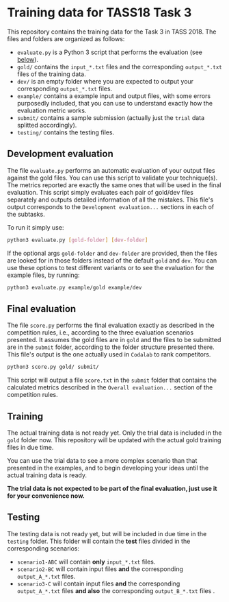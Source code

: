 # Training data for TASS18 Task 3

This repository contains the training data for the Task 3 in TASS 2018.
The files and folders are organized as follows:

* `evaluate.py` is a Python 3 script that performs the evaluation (see [below](#evaluation)).
* `gold/` contains the `input_*.txt` files and the corresponding `output_*.txt` files of the training data.
* `dev/` is an empty folder where you are expected to output your corresponding `output_*.txt` files.
* `example/` contains a example input and output files, with some errors purposedly included, that you can use to understand exactly how the evaluation metric works.
* `submit/` contains a sample submission (actually just the `trial` data splitted accordingly).
* `testing/` contains the testing files.

## Development evaluation

The file `evaluate.py` performs an automatic evaluation of your output files against the gold files. You can use this script to validate your technique(s). The metrics reported are exactly the same ones that will be used in the final evaluation. This script simply evaluates each pair of gold/dev files separately and outputs detailed information of all the mistakes. This file's output corresponds to the `Development evaluation...` sections in each of the subtasks.

To run it simply use:

```bash
python3 evaluate.py [gold-folder] [dev-folder]
```

If the optional args `gold-folder` and `dev-folder` are provided, then the files are looked for in those folders instead of the default `gold` and `dev`. You can use these options to test different variants or to see the evaluation for the example files, by running:

```bash
python3 evaluate.py example/gold example/dev
```

## Final evaluation

The file `score.py` performs the final evaluation exactly as described in the competition rules, i.e., according to the three evaluation scenarios presented. It assumes the gold files are in `gold` and the files to be submitted are in the `submit` folder, according to the folder structure presented there. This file's output is the one actually used in `Codalab` to rank competitors.

```bash
python3 score.py gold/ submit/
```

This script will output a file `score.txt` in the `submit` folder that contains the calculated metrics described in the `Overall evaluation...` section of the competition rules.

## Training

The actual training data is not ready yet. Only the trial data is included in the `gold` folder now. This repository will be updated with the actual gold training files in due time.

You can use the trial data to see a more complex scenario than that presented in the examples, and to begin developing your ideas until the actual training data is ready.

**The trial data is not expected to be part of the final evaluation, just use it for your convenience now.**

## Testing

The testing data is not ready yet, but will be included in due time in the `testing` folder.
This folder will contain the **test** files divided in the corresponding scenarios:

* `scenario1-ABC` will contain **only** `input_*.txt` files.
* `scenario2-BC` will contain input files **and** the corresponding `output_A_*.txt` files.
* `scenario3-C` will contain input files **and** the corresponding `output_A_*.txt` files **and also** the corresponding `output_B_*.txt` files .
